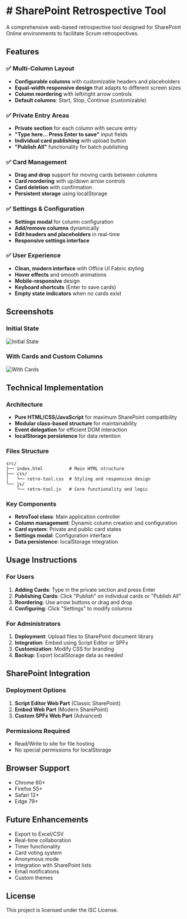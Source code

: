 # # SharePoint Retrospective Tool

A comprehensive web-based retrospective tool designed for SharePoint Online environments to facilitate Scrum retrospectives.

## Features

### ✅ Multi-Column Layout
- **Configurable columns** with customizable headers and placeholders
- **Equal-width responsive design** that adapts to different screen sizes
- **Column reordering** with left/right arrow controls
- **Default columns**: Start, Stop, Continue (customizable)

### ✅ Private Entry Areas
- **Private section** for each column with secure entry
- **"Type here… Press Enter to save"** input fields
- **Individual card publishing** with upload button
- **"Publish All"** functionality for batch publishing

### ✅ Card Management
- **Drag and drop** support for moving cards between columns
- **Card reordering** with up/down arrow controls
- **Card deletion** with confirmation
- **Persistent storage** using localStorage

### ✅ Settings & Configuration
- **Settings modal** for column configuration
- **Add/remove columns** dynamically
- **Edit headers and placeholders** in real-time
- **Responsive settings interface**

### ✅ User Experience
- **Clean, modern interface** with Office UI Fabric styling
- **Hover effects** and smooth animations
- **Mobile-responsive** design
- **Keyboard shortcuts** (Enter to save cards)
- **Empty state indicators** when no cards exist

## Screenshots

### Initial State
![Initial State](https://github.com/user-attachments/assets/77cb8115-1b3b-460a-b739-0570fb0ae410)

### With Cards and Custom Columns
![With Cards](https://github.com/user-attachments/assets/0dfdcc61-c563-4fb0-9c30-48078df1ad33)

## Technical Implementation

### Architecture
- **Pure HTML/CSS/JavaScript** for maximum SharePoint compatibility
- **Modular class-based structure** for maintainability
- **Event delegation** for efficient DOM interaction
- **localStorage persistence** for data retention

### Files Structure
```
src/
├── index.html          # Main HTML structure
├── css/
│   └── retro-tool.css  # Styling and responsive design
└── js/
    └── retro-tool.js   # Core functionality and logic
```

### Key Components
- **RetroTool class**: Main application controller
- **Column management**: Dynamic column creation and configuration
- **Card system**: Private and public card states
- **Settings modal**: Configuration interface
- **Data persistence**: localStorage integration

## Usage Instructions

### For Users
1. **Adding Cards**: Type in the private section and press Enter
2. **Publishing Cards**: Click "Publish" on individual cards or "Publish All"
3. **Reordering**: Use arrow buttons or drag and drop
4. **Configuring**: Click "Settings" to modify columns

### For Administrators
1. **Deployment**: Upload files to SharePoint document library
2. **Integration**: Embed using Script Editor or SPFx
3. **Customization**: Modify CSS for branding
4. **Backup**: Export localStorage data as needed

## SharePoint Integration

### Deployment Options
1. **Script Editor Web Part** (Classic SharePoint)
2. **Embed Web Part** (Modern SharePoint)
3. **Custom SPFx Web Part** (Advanced)

### Permissions Required
- Read/Write to site for file hosting
- No special permissions for localStorage

## Browser Support
- Chrome 60+
- Firefox 55+
- Safari 12+
- Edge 79+

## Future Enhancements
- Export to Excel/CSV
- Real-time collaboration
- Timer functionality
- Card voting system
- Anonymous mode
- Integration with SharePoint lists
- Email notifications
- Custom themes

## License
This project is licensed under the ISC License.

